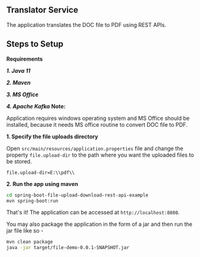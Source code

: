 ## Translator Service
The application translates the DOC file to PDF using REST APIs.

## Steps to Setup

**Requirements**

***1. Java 11***

***2. Maven***

***3. MS Office***

***4. Apache Kafka***
**Note:**

Application requires windows operating system and MS Office should be installed, because it needs MS office 
routine to convert DOC file to PDF.


**1. Specify the file uploads directory**

Open `src/main/resources/application.properties` file and change the property `file.upload-dir` to the path where you want the uploaded files to be stored.

```
file.upload-dir=E:\\pdf\\
```

**2. Run the app using maven**

```bash
cd spring-boot-file-upload-download-rest-api-example
mvn spring-boot:run
```

That's it! The application can be accessed at `http://localhost:8080`.

You may also package the application in the form of a jar and then run the jar file like so -

```bash
mvn clean package
java -jar target/file-demo-0.0.1-SNAPSHOT.jar
```